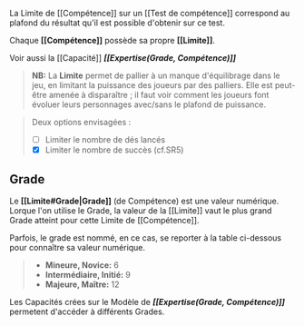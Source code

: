 La Limite de [[Compétence]] sur un [[Test de compétence]] correspond au plafond du résultat
qu'il est possible d'obtenir sur ce test.

Chaque **[[Compétence]]** possède sa propre **[[Limite]]**.

Voir aussi la [[Capacité]] **_[[Expertise(Grade, Compétence)]]_**

> **NB:**
> La **Limite** permet de pallier à un manque d'équilibrage dans le jeu, en limitant la puissance des joueurs par des palliers.
> Elle est peut-être amenée à disparaître ; il faut voir comment les joueurs font évoluer leurs personnages avec/sans le plafond de puissance.

> Deux options envisagées :
> - [ ] Limiter le nombre de dés lancés
> - [x] Limiter le nombre de succès (cf.SR5)

## Grade

Le **[[Limite#Grade|Grade]]** (de Compétence) est une valeur numérique.
Lorque l'on utilise le Grade, la valeur de la [[Limite]] vaut le plus grand Grade atteint pour cette Limite de [[Compétence]].

Parfois, le grade est nommé, en ce cas, se reporter à la table ci-dessous pour connaître sa valeur numérique. 

> - **Mineure, Novice:** 6
> - **Intermédiaire, Initié:** 9
> - **Majeure, Maître:** 12

Les Capacités crées sur le Modèle de **_[[Expertise(Grade, Compétence)]]_** permetent d'accéder à différents Grades. 